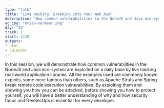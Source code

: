 ```yaml
---
type: "talk"
title: "Live Hacking: Breaking into Your Web App"
description: "How common vulnerabilities in the NodeJS and Java eco-system are exploited on a daily base"
og_img: "brian-vermeer.png"
day: "26"
track: 1
start: 1330
outputs:
- html
- calendar
---
```


In this session, we will demonstrate how common vulnerabilities in the NodeJS and Java eco-system are exploited on a daily base by live hacking real-world application libraries. All the examples used are commonly known exploits, some more famous than others, such as Apache Struts and Spring break remote code execution vulnerabilities. By exploiting them and showing you how you can be attacked, before showing you how to protect yourself, you will have a better understanding of why and how security focus and DevSecOps is essential for every developer.
